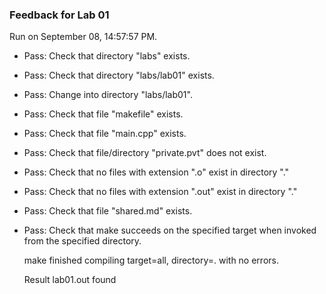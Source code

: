 ### Feedback for Lab 01

Run on September 08, 14:57:57 PM.

+ Pass: Check that directory "labs" exists.

+ Pass: Check that directory "labs/lab01" exists.

+ Pass: Change into directory "labs/lab01".

+ Pass: Check that file "makefile" exists.

+ Pass: Check that file "main.cpp" exists.

+ Pass: Check that file/directory "private.pvt" does not exist.

+ Pass: Check that no files with extension ".o" exist in directory "."

+ Pass: Check that no files with extension ".out" exist in directory "."

+ Pass: Check that file "shared.md" exists.

+ Pass: Check that make succeeds on the specified target when invoked from the specified directory.

    make finished compiling target=all, directory=. with no errors.



    Result lab01.out found

